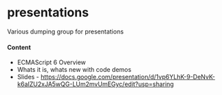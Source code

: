 presentations
=============

Various dumping group for presentations

#### Content

* ECMAScript 6 Overview
 * Whats it is, whats new with code demos
 * Slides - https://docs.google.com/presentation/d/1vp6YLhK-9-DeNvK-k6aIZU2xJA5wQG-LUm2mvUmEGyc/edit?usp=sharing


